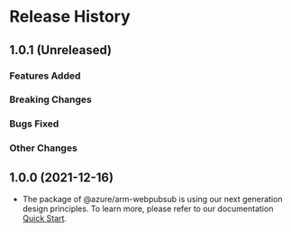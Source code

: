 # Release History

## 1.0.1 (Unreleased)

### Features Added

### Breaking Changes

### Bugs Fixed

### Other Changes

## 1.0.0 (2021-12-16)

- The package of @azure/arm-webpubsub is using our next generation design principles. To learn more, please refer to our documentation [Quick Start](https://aka.ms/js-track2-quickstart).
